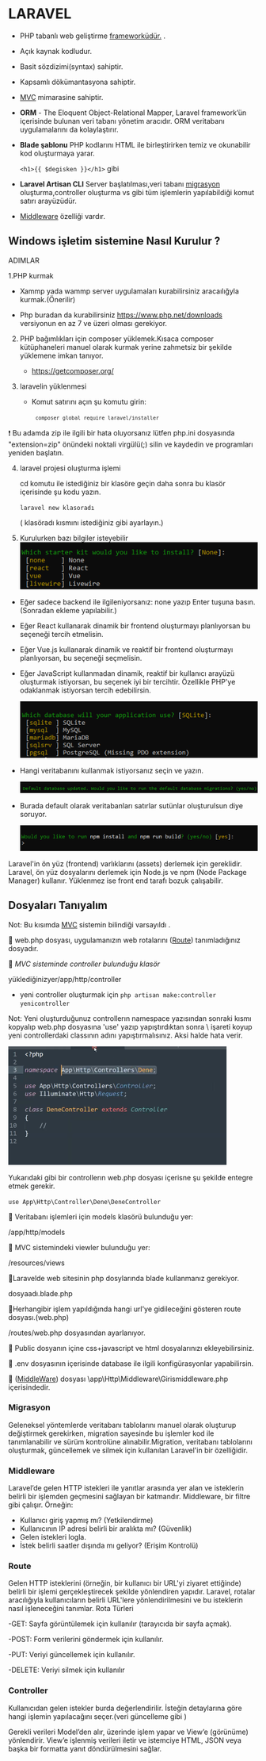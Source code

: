 # LARAVEL
* PHP tabanlı web geliştirme [frameworküdür.](https://github.com/xBugor/WebFrameWork)
.
* Açık kaynak kodludur.
* Basit sözdizimi(syntax) sahiptir.
* Kapsamlı dökümantasyona sahiptir.
* [MVC](https://github.com/xBugor/MVC) mimarasine sahiptir.
* **ORM** - The Eloquent Object-Relational Mapper, Laravel framework’ün içerisinde bulunan veri tabanı yönetim aracıdır. ORM veritabanı uygulamalarını da kolaylaştırır.
* **Blade şablonu** PHP kodlarını HTML ile birleştirirken temiz ve okunabilir kod oluşturmaya yarar.

    ```<h1>{{ $degisken }}</h1>``` gibi

* **Laravel Artisan CLI**   Server başlatılması,veri tabanı [migrasyon](#Migrasyon) oluşturma,controller oluşturma vs gibi tüm işlemlerin yapılabildiği komut satırı arayüzüdür.


* [Middleware](#Middleware) özelliği vardır.


## Windows işletim sistemine Nasıl Kurulur ?

ADIMLAR

1.PHP kurmak

  * Xammp yada wammp server uygulamaları kurabilirsiniz aracaılığyla kurmak.(Önerilir)

  *  Php buradan da kurabilirsiniz https://www.php.net/downloads  versiyonun en az 7 ve üzeri olması gerekiyor. 

2. PHP bağımlıkları için composer yüklemek.Kısaca composer kütüphaneleri manuel olarak kurmak yerine  zahmetsiz bir şekilde yüklemene imkan tanıyor.
    * https://getcomposer.org/

3. laravelin yüklenmesi
    *  Komut satırını açın şu komutu girin:

       <code> `composer global require laravel/installer` </code>
  
:exclamation: Bu adamda zip ile ilgili bir hata oluyorsanız lütfen php.ini dosyasında "extension=zip" önündeki noktali virgülü(;) silin ve kaydedin ve programları  yeniden başlatın.

4. laravel projesi oluşturma işlemi
    
    cd komutu ile istediğiniz bir klasöre geçin daha sonra bu klasör içerisinde şu kodu yazın.
   
    ``` laravel new klasoradı ```
    
    ( klasöradı kısmını istediğiniz gibi ayarlayın.)

5. Kurulurken bazı bilgiler isteyebilir   
  ![Photo by xBugor][resim]

[resim]: ./assets/Kurulum1.PNG "Front-End Seçimi"

- Eğer sadece backend ile ilgileniyorsanız: none yazıp Enter tuşuna basın. (Sonradan ekleme yapılabilir.)
- Eğer React kullanarak dinamik bir frontend oluşturmayı planlıyorsan bu seçeneği tercih etmelisin.
-  Eğer Vue.js kullanarak dinamik ve reaktif bir frontend oluşturmayı planlıyorsan, bu seçeneği seçmelisin.
- Eğer JavaScript kullanmadan dinamik, reaktif bir kullanıcı arayüzü oluşturmak istiyorsan, bu seçenek iyi bir tercihtir. Özellikle PHP'ye odaklanmak istiyorsan tercih edebilirsin.

  ![Photo by xBugor][resim2]

[resim2]: ./assets/Kurulum2.PNG "Veri tabananı seçimi"

* Hangi veritabanını kullanmak istiyorsanız seçin ve yazın.


  ![Photo by xBugor][resim3]

[resim3]: ./assets/Kurulum3.PNG "Veritabanı default ayarlar"

* Burada default olarak veritabanları satırlar sutünlar oluşturulsun diye soruyor.


  ![Photo by xBugor][resim4]

[resim4]: ./assets/Kurulum4.PNG "Veritabanı default ayarlar"

Laravel'in ön yüz (frontend) varlıklarını (assets) derlemek için gereklidir. Laravel, ön yüz dosyalarını derlemek için Node.js ve npm (Node Package Manager) kullanır. Yüklenmez ise front end tarafı bozuk çalışabilir.



## Dosyaları Tanıyalım

Not: Bu kısımda [MVC](https://github.com/xBugor/MVC) sistemin bilindiği varsayıldı .

:green_apple:  web.php dosyası, uygulamanızın web rotalarını ([Route](#Route)) tanımladığınız dosyadır.

:green_apple: *MVC sisteminde controller bulunduğu klasör*

 yüklediğinizyer/app/http/controller 
 
  - yeni controller oluşturmak için  ``` php artisan make:controller yenicontroller ```
  
  Not: Yeni oluşturduğunuz controllerın namespace yazısından sonraki kısmı kopyalıp web.php dosyasına 'use' yazıp  yapıştırdıktan sonra \ işareti koyup yeni controllerdaki classının adını yapıştırmalısınız.  Aksi halde hata verir.

 ![Photo by xBugor][resim5]

[resim5]: ./assets/controller.png "controller ayarı"

Yukarıdaki gibi bir controllerın web.php dosyası içerisne şu şekilde entegre etmek gerekir.

```use App\Http\Controller\Dene\DeneController```



:green_apple: Veritabanı işlemleri için models klasörü bulunduğu yer:


/app/http/models


:green_apple: MVC sistemindeki viewler bulunduğu yer:

/resources/views

:green_apple:Laravelde web sitesinin php dosylarında blade kullanmanız gerekiyor.
     
  dosyaadı.blade.php

:green_apple:Herhangibir işlem yapıldığında hangi url'ye gidileceğini gösteren route dosyası.(web.php)

  /routes/web.php dosyasından ayarlanıyor.

:green_apple: Public dosyanın içine  css+javascript ve html dosyalarınızı ekleyebilirsiniz. 

:green_apple: .env dosyasının içerisinde database ile ilgili konfigürasyonlar yapabilirsin.

 

:green_apple: ([MiddleWare](#Middleware)) dosyası
 \app\Http\Middleware\Girismiddleware.php
içerisindedir.


### Migrasyon
Geleneksel yöntemlerde veritabanı tablolarını manuel olarak oluşturup değiştirmek gerekirken, migration sayesinde bu işlemler kod ile tanımlanabilir ve sürüm kontrolüne alınabilir.Migration, veritabanı tablolarını oluşturmak, güncellemek ve silmek için kullanılan Laravel'in bir özelliğidir.
### Middleware 
Laravel’de gelen HTTP istekleri ile yanıtlar arasında yer alan ve isteklerin belirli bir işlemden geçmesini sağlayan bir katmandır.
Middleware, bir filtre gibi çalışır. Örneğin:

- Kullanıcı giriş yapmış mı? (Yetkilendirme)
- Kullanıcının IP adresi belirli bir aralıkta mı? (Güvenlik)
- Gelen istekleri logla.
- İstek belirli saatler dışında mı geliyor? (Erişim Kontrolü)


### Route
Gelen HTTP isteklerini (örneğin, bir kullanıcı bir URL'yi ziyaret ettiğinde) belirli bir işlemi gerçekleştirecek şekilde yönlendiren yapıdır. Laravel, rotalar aracılığıyla kullanıcıların belirli URL'lere yönlendirilmesini ve bu isteklerin nasıl işleneceğini tanımlar.
Rota Türleri

-GET: Sayfa görüntülemek için kullanılır (tarayıcıda bir sayfa açmak).

-POST: Form verilerini göndermek için kullanılır.

-PUT: Veriyi güncellemek için kullanılır.

-DELETE: Veriyi silmek için kullanılır

### Controller
Kullanıcıdan gelen istekler burda değerlendirilir. İsteğin detaylarına göre hangi işlemin yapılacağını seçer.(veri güncelleme gibi )

Gerekli verileri Model’den alır, üzerinde işlem yapar ve View’e (görünüme) yönlendirir. View’e işlenmiş verileri iletir ve istemciye HTML, JSON veya başka bir formatta yanıt döndürülmesini sağlar.
